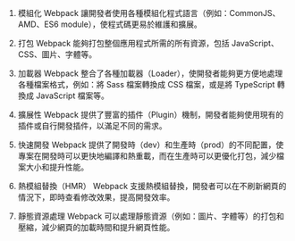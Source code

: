 

1. 模組化
Webpack 讓開發者使用各種模組化程式語言（例如：CommonJS、AMD、ES6 module），使程式碼更易於維護和擴展。

2. 打包
Webpack 能夠打包整個應用程式所需的所有資源，包括 JavaScript、CSS、圖片、字體等。

3. 加載器
Webpack 整合了各種加載器（Loader），使開發者能夠更方便地處理各種檔案格式，例如：將 Sass 檔案轉換成 CSS 檔案，或是將 TypeScript 轉換成 JavaScript 檔案等。

4. 擴展性
Webpack 提供了豐富的插件（Plugin）機制，開發者能夠使用現有的插件或自行開發插件，以滿足不同的需求。

5. 快速開發
Webpack 提供了開發時（dev）和生產時（prod）的不同配置，使專案在開發時可以更快地編譯和熱重載，而在生產時可以更優化打包，減少檔案大小和提升性能。

6. 熱模組替換（HMR）
Webpack 支援熱模組替換，開發者可以在不刷新網頁的情況下，即時查看修改效果，提高開發效率。

7. 靜態資源處理
Webpack 可以處理靜態資源（例如：圖片、字體等）的打包和壓縮，減少網頁的加載時間和提升網頁性能。
